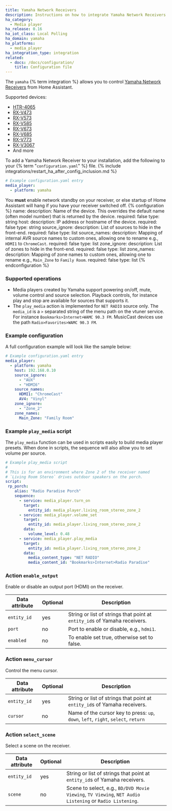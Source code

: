 ```yaml
---
title: Yamaha Network Receivers
description: Instructions on how to integrate Yamaha Network Receivers into Home Assistant.
ha_category:
  - Media player
ha_release: 0.16
ha_iot_class: Local Polling
ha_domain: yamaha
ha_platforms:
  - media_player
ha_integration_type: integration
related:
  - docs: /docs/configuration/
    title: Configuration file
---
```


The `yamaha` {% term integration %} allows you to control [Yamaha Network Receivers](https://usa.yamaha.com/products/audio-visual/av-receivers-amps/rx) from Home Assistant.

Supported devices:

- [HTR-4065](https://www.yamaha.com/cchtr4065/)
- [RX-V473](https://ca.yamaha.com/en/products/audio_visual/av_receivers_amps/rx-v473/specs.html)
- [RX-V573](https://ca.yamaha.com/en/products/audio_visual/av_receivers_amps/rx-v573/specs.html)
- [RX-V585](https://ca.yamaha.com/en/products/audio_visual/av_receivers_amps/rx-v585_u/specs.html)
- [RX-V673](https://ca.yamaha.com/en/products/audio_visual/av_receivers_amps/rx-v673/specs.html)
- [RX-V685](https://ca.yamaha.com/en/products/audio_visual/av_receivers_amps/rx-v685_u/specs.html)
- [RX-V773](https://ca.yamaha.com/en/products/audio_visual/av_receivers_amps/rx-v773/specs.html)
- [RX-V3067](https://ca.yamaha.com/en/products/audio_visual/av_receivers_amps/rx-v3067/specs.html)
- And more

To add a Yamaha Network Receiver to your installation, add the following to your {% term "`configuration.yaml`" %} file.
{% include integrations/restart_ha_after_config_inclusion.md %}

```yaml
# Example configuration.yaml entry
media_player:
  - platform: yamaha
```
You **must** enable network standby on your receiver, or else startup of Home Assistant will hang if you
have your receiver switched off.
{% configuration %}
name:
  description: Name of the device. This overrides the default name (often model number) that is returned by the device.
  required: false
  type: string
host:
  description: IP address or hostname of the device.
  required: false
  type: string
source_ignore:
  description: List of sources to hide in the front-end.
  required: false
  type: list
source_names:
  description: Mapping of internal AVR source names to custom ones, allowing one to rename e.g., `HDMI1` to `ChromeCast`.
  required: false
  type: list
zone_ignore:
  description: List of zones to hide in the front-end.
  required: false
  type: list
zone_names:
  description: Mapping of zone names to custom ones, allowing one to rename e.g., `Main_Zone` to `Family Room`.
  required: false
  type: list
{% endconfiguration %}

### Supported operations

- Media players created by Yamaha support powering on/off, mute,
  volume control and source selection. Playback controls, for instance
  play and stop are available for sources that supports it.
- The `play_media` action is implemented for `NET RADIO` source
  only. The `media_id` is a `>` separated string of the menu path on
  the vtuner service. For instance `Bookmarks>Internet>WAMC 90.3 FM`.
  MusicCast devices use the path `Radio>Favorites>WAMC 90.3 FM`.

### Example configuration

A full configuration example will look like the sample below:
```yaml
# Example configuration.yaml entry
media_player:
  - platform: yamaha
    host: 192.168.0.10
    source_ignore:
      - "AUX"
      - "HDMI6"
    source_names:
      HDMI1: "ChromeCast"
      AV4: "Vinyl"
    zone_ignore:
      - "Zone_2"
    zone_names:
      Main_Zone: "Family Room"
```

### Example `play_media` script

The `play_media` function can be used in scripts easily to build media
player presets. When done in scripts, the sequence will also allow you
to set volume per source.

```yaml
# Example play_media script
#
# This is for an environment where Zone 2 of the receiver named
# `Living Room Stereo` drives outdoor speakers on the porch.
script:
 rp_porch:
    alias: "Radio Paradise Porch"
    sequence:
      - service: media_player.turn_on
        target:
          entity_id: media_player.living_room_stereo_zone_2
      - service: media_player.volume_set
        target:
          entity_id: media_player.living_room_stereo_zone_2
        data:
          volume_level: 0.48
      - service: media_player.play_media
        target:
          entity_id: media_player.living_room_stereo_zone_2
        data:
          media_content_type: "NET RADIO"
          media_content_id: "Bookmarks>Internet>Radio Paradise"

```

### Action `enable_output`

Enable or disable an output port (HDMI) on the receiver.

| Data attribute | Optional | Description                                                               |
| ---------------------- | -------- | ------------------------------------------------------------------------- |
| `entity_id`            | yes      | String or list of strings that point at `entity_id`s of Yamaha receivers. |
| `port`                 | no       | Port to enable or disable, e.g., `hdmi1`.                                 |
| `enabled`              | no       | To enable set true, otherwise set to false.                               |

### Action `menu_cursor`

Control the menu cursor.

| Data attribute | Optional | Description                                                                        |
| ---------------------- | -------- | ---------------------------------------------------------------------------------- |
| `entity_id`            | yes      | String or list of strings that point at `entity_id`s of Yamaha receivers.          |
| `cursor`               | no       | Name of the cursor key to press: `up`, `down`, `left`, `right`, `select`, `return` |

### Action `select_scene`

Select a scene on the receiver.

| Data attribute | Optional | Description                                                                                              |
| ---------------------- | -------- | -------------------------------------------------------------------------------------------------------- |
| `entity_id`            | yes      | String or list of strings that point at `entity_id`s of Yamaha receivers.                                |
| `scene`                | no       | Scene to select, e.g., `BD/DVD Movie Viewing`, `TV Viewing`, `NET Audio Listening` or `Radio Listening`. |
